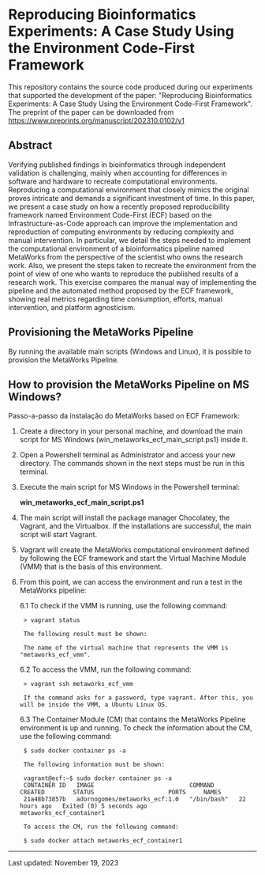 # Reproducing Bioinformatics Experiments: A Case Study Using the Environment Code-First Framework

This repository contains the source code produced during our experiments that supported the development of the paper: "Reproducing Bioinformatics Experiments: A Case Study Using the Environment Code-First Framework".
The preprint of the paper can be downloaded from https://www.preprints.org/manuscript/202310.0102/v1

## Abstract

Verifying published findings in bioinformatics through independent validation is challenging, mainly when accounting for differences in software and hardware to recreate computational environments. Reproducing a computational environment that closely mimics the original proves intricate and demands a significant investment of time. In this paper, we present a case study on how a recently proposed reproducibility framework named Environment Code-First (ECF) based on the Infrastructure-as-Code approach can improve the implementation and reproduction of computing environments by reducing complexity and manual intervention. In particular, we detail the steps needed to implement the computational environment of a bioinformatics pipeline named MetaWorks from the perspective of the scientist who owns the research work. Also, we present the steps taken to recreate the environment from the point of view of one who wants to reproduce the published results of a research work. This exercise compares the manual way of implementing the pipeline and the automated method proposed by the ECF framework, showing real metrics regarding time consumption, efforts, manual intervention, and platform agnosticism. 

## Provisioning the MetaWorks Pipeline
By running the available main scripts (Windows and Linux), it is possible to provision the MetaWorks Pipeline.

## How to provision the MetaWorks Pipeline on MS Windows?
Passo-a-passo da instalação do MetaWorks based on ECF Framework:

1. Create a directory in your personal machine, and download the main script for MS Windows (win_metaworks_ecf_main_script.ps1) inside it.

2. Open a Powershell terminal as Administrator and access your new directory. The commands shown in the next steps must be run in this terminal.

3. Execute the main script for MS Windows in the Powershell terminal:

	**win_metaworks_ecf_main_script.ps1**
 
4. The main script will install the package manager Chocolatey, the Vagrant, and the Virtualbox. If the installations are successful, the main script will start Vagrant.

5. Vagrant will create the MetaWorks computational environment defined by following the ECF framework and start the Virtual Machine Module (VMM) that is the basis of this environment.

6. From this point, we can access the environment and run a test in the MetaWorks pipeline:

	6.1 To check if the VMM is running, use the following command:

		> vagrant status

		The following result must be shown:

		The name of the virtual machine that represents the VMM is "metaworks_ecf_vmm".

	6.2 To access the VMM, run the following command:

   		> vagrant ssh metaworks_ecf_vmm

		If the command asks for a password, type vagrant. After this, you will be inside the VMM, a Ubuntu Linux OS.


	6.3 The Container Module (CM) that contains the MetaWorks Pipeline environment is up and running. To check the information about the CM, use the following command:

		$ sudo docker container ps -a

		The following information must be shown:

		vagrant@ecf:~$ sudo docker container ps -a
		CONTAINER ID   IMAGE                           COMMAND       CREATED        STATUS                     PORTS     NAMES
		21a48b73857b   adornogomes/metaworks_ecf:1.0   "/bin/bash"   22 hours ago   Exited (0) 5 seconds ago             metaworks_ecf_container1

		To access the CM, run the following command:

		$ sudo docker attach metaworks_ecf_container1







-------------------------------
Last updated: November 19, 2023
